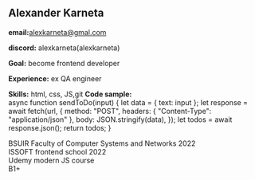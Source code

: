 <h2>Alexander Karneta</h2>

<strong>email:</strong>alexkarneta@gmal.com

<strong>discord:</strong> alexkarneta(alexkarneta)

<strong>Goal:</strong> become frontend developer

<strong>Experience:</strong> ex QA engineer

<strong>Skills:</strong> html, css, JS,git
<strong>Code sample:</strong>  
async function sendToDo(input) {
let data = { text: input };
let response = await fetch(url, {
method: "POST",
headers: { "Content-Type": "application/json" },
body: JSON.stringify(data),
});
let todos = await response.json();
return todos;
}

BSUIR Faculty of Computer Systems and Networks 2022  
ISSOFT frontend school 2022  
Udemy modern JS course  
B1+
